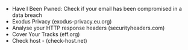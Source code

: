- Have I Been Pwned: Check if your email has been compromised in a data breach
- Exodus Privacy (exodus-privacy.eu.org)
- Analyse your HTTP response headers (securityheaders.com)
- Cover Your Tracks (eff.org)
- Check host - (check-host.net)

